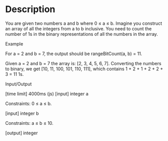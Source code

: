 # Description

You are given two numbers a and b where 0 ≤ a ≤ b. Imagine you construct an array of all the integers from a to b inclusive. You need to count the number of 1s in the binary representations of all the numbers in the array.

Example

For a = 2 and b = 7, the output should be rangeBitCount(a, b) = 11.

Given a = 2 and b = 7 the array is: [2, 3, 4, 5, 6, 7]. Converting the numbers to binary, we get [10, 11, 100, 101, 110, 111], which contains 1 + 2 + 1 + 2 + 2 + 3 = 11 1s.

Input/Output

[time limit] 4000ms (js) [input] integer a

Constraints: 0 ≤ a ≤ b.

[input] integer b

Constraints: a ≤ b ≤ 10.

[output] integer
